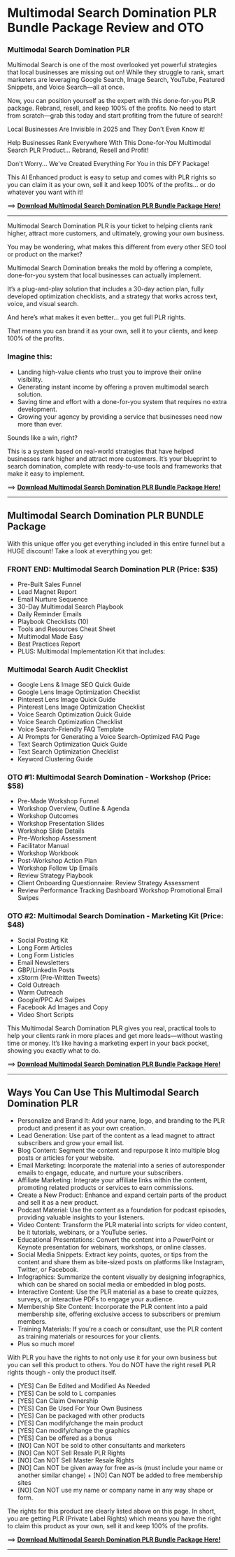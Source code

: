 # Multimodal Search Domination PLR Bundle Package Review and OTO 

### Multimodal Search Domination PLR  

Multimodal Search is one of the most overlooked yet powerful strategies that local businesses are missing out on! While they struggle to rank, smart marketers are leveraging Google Search, Image Search, YouTube, Featured Snippets, and Voice Search—all at once. 

Now, you can position yourself as the expert with this done-for-you PLR package. Rebrand, resell, and keep 100% of the profits. No need to start from scratch—grab this today and start profiting from the future of search!

Local Businesses Are Invisible in 2025 and They Don't Even Know it!

Help Businesses Rank Everywhere With This Done-for-You Multimodal Search PLR Product... Rebrand, Resell and Profit!

Don't Worry... We've Created Everything For You in this DFY Package!

This AI Enhanced product is easy to setup and comes with PLR rights so you can claim it as your own, sell it and keep 100% of the profits... or do whatever you want with it!

==> [**Download Multimodal Search Domination PLR Bundle Package Here!**](https://warriorplus.com/o2/a/grq9gzc/0)


---

Multimodal Search Domination PLR is your ticket to helping clients rank higher, attract more customers, and ultimately, growing your own business.

You may be wondering, what makes this different from every other SEO tool or product on the market?

Multimodal Search Domination breaks the mold by offering a complete, done-for-you system that local businesses can actually implement.

It’s a plug-and-play solution that includes a 30-day action plan, fully developed optimization checklists, and a strategy that works across text, voice, and visual search.

And here’s what makes it even better... you get full PLR rights.

That means you can brand it as your own, sell it to your clients, and keep 100% of the profits.

### Imagine this:

- Landing high-value clients who trust you to improve their online visibility.
- Generating instant income by offering a proven multimodal search solution.
- Saving time and effort with a done-for-you system that requires no extra development.
- Growing your agency by providing a service that businesses need now more than ever.

Sounds like a win, right?

This is a system based on real-world strategies that have helped businesses rank higher and attract more customers. It’s your blueprint to search domination, complete with ready-to-use tools and frameworks that make it easy to implement.

==> [**Download Multimodal Search Domination PLR Bundle Package Here!**](https://warriorplus.com/o2/a/grq9gzc/0)


---


## Multimodal Search Domination PLR BUNDLE Package

With this unique offer you get everything included in this entire funnel but a HUGE discount! Take a look at everything you get:

### FRONT END: Multimodal Search Domination PLR (Price: $35)

- Pre-Built Sales Funnel
- Lead Magnet Report
- Email Nurture Sequence
- 30-Day Multimodal Search Playbook
- Daily Reminder Emails
- Playbook Checklists (10)
- Tools and Resources Cheat Sheet
- Multimodal Made Easy
- Best Practices Report
- PLUS: Multimodal Implementation Kit that includes:

### Multimodal Search Audit Checklist
- Google Lens & Image SEO Quick Guide
- Google Lens Image Optimization Checklist
- Pinterest Lens Image Quick Guide
- Pinterest Lens Image Optimization Checklist
- Voice Search Optimization Quick Guide
- Voice Search Optimization Checklist
- Voice Search-Friendly FAQ Template
- AI Prompts for Generating a Voice Search-Optimized FAQ Page
- Text Search Optimization Quick Guide
- Text Search Optimization Checklist
- Keyword Clustering Guide

### OTO #1: Multimodal Search Domination - Workshop (Price: $58)

- Pre-Made Workshop Funnel
- Workshop Overview, Outline & Agenda
- Workshop Outcomes
- Workshop Presentation Slides
- Workshop Slide Details
- Pre-Workshop Assessment
- Facilitator Manual
- Workshop Workbook
- Post-Workshop Action Plan
- Workshop Follow Up Emails
- Review Strategy Playbook
- Client Onboarding Questionnaire: Review Strategy Assessment
- Review Performance Tracking Dashboard
Workshop Promotional Email Swipes

### OTO #2: Multimodal Search Domination - Marketing Kit (Price: $48)

- Social Posting Kit
- Long Form Articles
- Long Form Listicles
- Email Newsletters
- GBP/LinkedIn Posts
- xStorm (Pre-Written Tweets)
- Cold Outreach
- Warm Outreach
- Google/PPC Ad Swipes
- Facebook Ad Images and Copy
- Video Short Scripts

This Multimodal Search Domination PLR gives you real, practical tools to help your clients rank in more places and get more leads—without wasting time or money. It’s like having a marketing expert in your back pocket, showing you exactly what to do.

==> [**Download Multimodal Search Domination PLR Bundle Package Here!**](https://warriorplus.com/o2/a/grq9gzc/0)


---

## Ways You Can Use This Multimodal Search Domination PLR

+ Personalize and Brand It: Add your name, logo, and branding to the PLR product and present it as your own creation.
+ Lead Generation: Use part of the content as a lead magnet to attract subscribers and grow your email list.
+ Blog Content: Segment the content and repurpose it into multiple blog posts or articles for your website.
+ Email Marketing: Incorporate the material into a series of autoresponder emails to engage, educate, and nurture your subscribers.
+ Affiliate Marketing: Integrate your affiliate links within the content, promoting related products or services to earn commissions.
+ Create a New Product: Enhance and expand certain parts of the product and sell it as a new product.
+ Podcast Material: Use the content as a foundation for podcast episodes, providing valuable insights to your listeners.
+ Video Content: Transform the PLR material into scripts for video content, be it tutorials, webinars, or a YouTube series.
+ Educational Presentations: Convert the content into a PowerPoint or Keynote presentation for webinars, workshops, or online classes.
+ Social Media Snippets: Extract key points, quotes, or tips from the content and share them as bite-sized posts on platforms like Instagram, Twitter, or Facebook.
+ Infographics: Summarize the content visually by designing infographics, which can be shared on social media or embedded in blog posts.
+ Interactive Content: Use the PLR material as a base to create quizzes, surveys, or interactive PDFs to engage your audience.
+ Membership Site Content: Incorporate the PLR content into a paid membership site, offering exclusive access to subscribers or premium members.
+ Training Materials: If you're a coach or consultant, use the PLR content as training materials or resources for your clients.
+ Plus so much more!

With PLR you have the rights to not only use it for your own business but you can sell this product to others. You do NOT have the right resell PLR rights though - only the product itself.

+ ​[YES] Can Be Edited and Modified As Needed
+ [YES] Can be sold to L companies
+ ​[YES] Can Claim Ownership
+ ​[YES] Can Be Used For Your Own Business
+ ​​[YES] Can be packaged with other products
+ ​[YES] Can modify/change the main product
+ ​​[YES] Can modify/change the graphics
+ ​​​[YES] ​​Can be offered as a bonus
+ [NO] Can NOT be sold to other consultants and marketers
+ ​[NO] Can NOT Sell Resale PLR Rights
+ ​​[NO] Can NOT Sell Master Resale Rights
+ ​[NO] Can NOT be given away for free as-is (must include your name or another similar change)
​+ [NO] Can NOT be added to free membership sites
+ ​[NO] Can NOT use my name or company name in any way shape or form.

The rights for this product are clearly listed above on this page. In short, you are getting PLR (Private Label Rights) which means you have the right to claim this product as your own, sell it and keep 100% of the profits.

==> [**Download Multimodal Search Domination PLR Bundle Package Here!**](https://warriorplus.com/o2/a/grq9gzc/0)


---
